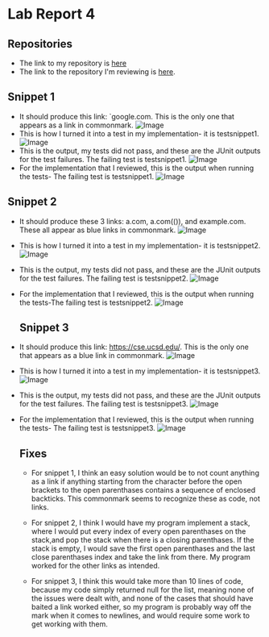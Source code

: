 # Lab Report 4

## Repositories

- The link to my repository is [here](https://github.com/fantasticfishman/markdown-parse)
- The link to the repository I'm reviewing is [here](https://github.com/LippsVega/markdown-parse).

## Snippet 1

- It should produce this link: `google.com. This is the only one that appears as a link in commonmark.
  ![Image](/week8/snippet1.png)
- This is how I turned it into a test in my implementation- it is testsnippet1.
  ![Image](/week8/my1.png)
- This is the output, my tests did not pass, and these are the JUnit outputs for the test failures. The failing test is testsnippet1.
  ![Image](/week8/my2.png)
- For the implementation that I reviewed, this is the output when running the tests- The failing test is testsnippet1.
  ![Image](/week8/other2.png)

## Snippet 2

- It should produce these 3 links: a.com, a.com(()), and example.com. These all appear as blue links in commonmark.
  ![Image](/week8/snippet2.png)
- This is how I turned it into a test in my implementation- it is testsnippet2.
  ![Image](/week8/my1.png)
- This is the output, my tests did not pass, and these are the JUnit outputs for the test failures. The failing test is testsnippet2.
  ![Image](/week8/my2.png)
- For the implementation that I reviewed, this is the output when running the tests-The failing test is testsnippet2.
  ![Image](/week8/other2.png)

  ## Snippet 3

- It should produce this link: https://cse.ucsd.edu/. This is the only one that appears as a blue link in commonmark.
  ![Image](/week8/snippet3.png)
- This is how I turned it into a test in my implementation- it is testsnippet3.
  ![Image](/week8/my1.png)
- This is the output, my tests did not pass, and these are the JUnit outputs for the test failures. The failing test is testsnippet3.
  ![Image](/week8/my2.png)
- For the implementation that I reviewed, this is the output when running the tests- The failing test is testsnippet3.
  ![Image](/week8/other2.png)

  ## Fixes

  - For snippet 1, I think an easy solution would be to not count anything as a link if anything starting from the character before the open brackets to the open parenthases contains a sequence of enclosed backticks. This commonmark seems to recognize these as code, not links.

  - For snippet 2, I think I would have my program implement a stack, where I would put every index of every open parenthases on the stack,and pop the stack when there is a closing parenthases. If the stack is empty, I would save the first open parenthases and the last close parenthases index and take the link from there. My program worked for the other links as intended.

  - For snippet 3, I think this would take more than 10 lines of code, because my code simply returned null for the list, meaning none of the issues were dealt with, and none of the cases that should have baited a link worked either, so my program is probably way off the mark when it comes to newlines, and would require some work to get working with them.
